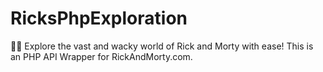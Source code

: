 # RicksPhpExploration
🚀🧪 Explore the vast and wacky world of Rick and Morty with ease! This is an PHP API Wrapper for RickAndMorty.com.
